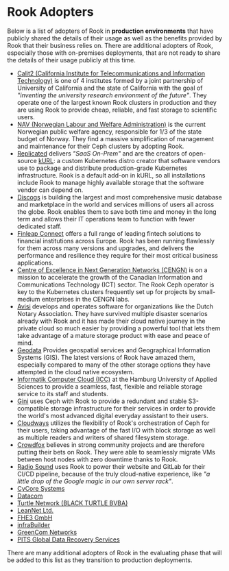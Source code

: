 # Rook Adopters

Below is a list of adopters of Rook in **production environments** that have publicly shared the
details of their usage as well as the benefits provided by Rook that their business relies on. There
are additional adopters of Rook, especially those with on-premises deployments, that are not ready
to share the details of their usage publicly at this time.

* [Calit2 (California Institute for Telecommunications and Information
  Technology)](http://www.calit2.net/) is one of 4 institutes formed by a joint partnership of
  University of California and the state of California with the goal of *"inventing the university
  research environment of the future"*.  They operate one of the largest known Rook clusters in
  production and they are using Rook to provide cheap, reliable, and fast storage to scientific
  users.
* [NAV (Norwegian Labour and Welfare Administration)](https://www.nav.no/) is the current Norwegian
  public welfare agency, responsible for 1/3 of the state budget of Norway. They find a massive
  simplification of management and maintenance for their Ceph clusters by adopting Rook.
* [Replicated](https://www.replicated.com/) delivers *"SaaS On-Prem"* and are the creators of
  open-source [kURL](https://kurl.sh/): a custom Kubernetes distro creator that software vendors use
  to package and distribute production-grade Kubernetes infrastructure. Rook is a default add-on in
  kURL, so all installations include Rook to manage highly available storage that the software
  vendor can depend on.
* [Discogs](https://www.discogs.com/) is building the largest and most comprehensive music database
  and marketplace in the world and services millions of users all across the globe. Rook enables
  them to save both time and money in the long term and allows their IT operations team to function
  with fewer dedicated staff.
* [Finleap Connect](https://connect.finleap.com/) offers a full range of leading fintech solutions
  to financial institutions across Europe. Rook has been running flawlessly for them across many
  versions and upgrades, and delivers the performance and resilience they require for their most
  critical business applications.
* [Centre of Excellence in Next Generation Networks (CENGN)](https://www.cengn.ca) is on a mission
  to accelerate the growth of the Canadian Information and Communications Technology (ICT) sector.
  The Rook Ceph operator is key to the Kubernetes clusters frequently set up for projects by
  small-medium enterprises in the CENGN labs.
* [Avisi](https://www.avisi.nl/) develops and operates software for organizations like the Dutch
  Notary Association. They have survived multiple disaster scenarios already with Rook and it has
  made their cloud native journey in the private cloud so much easier by providing a powerful tool
  that lets them take advantage of a mature storage product with ease and peace of mind.
* [Geodata](https://geodata.no/) Provides geospatial services and Geographical Information Systems
  (GIS).  The latest versions of Rook have amazed them, especially compared to many of the other
  storage options they have attempted in the cloud native ecosystem.
* [Informatik Computer Cloud (ICC)](https://icc.informatik.haw-hamburg.de/) at the Hamburg
  University of Applied Sciences to provide a seamless, fast, flexible and reliable storage service
  to its staff and students.
* [Gini](https://gini.net/en/) uses Ceph with Rook to provide a redundant and stable S3-compatible
  storage infrastructure for their services in order to provide the world's most advanced digital
  everyday assistant to their users.
* [Cloudways](https://www.cloudways.com/en/) utilizes the flexibility of Rook's orchestration of
  Ceph for their users, taking advantage of the fast I/O with block storage as well as multiple
  readers and writers of shared filesystem storage.
* [Crowdfox](https://www.crowdfox.com/crowdfox.html) believes in strong community projects and are
  therefore putting their bets on Rook.  They were able to seamlessly migrate VMs between host nodes
  with zero downtime thanks to Rook.
* [Radio Sound](https://radiosound.com/) uses Rook to power their website and GitLab for their CI/CD
  pipeline, because of the truly cloud-native experience, like *"a little drop of the Google magic
  in our own server rack"*.
* [CyCore Systems](https://www.cycoresys.com/)
* [Datacom](http://datacom.co.nz/Home.aspx)
* [Turtle Network (BLACK TURTLE BVBA)](https://www.turtlenetwork.eu/#home)
* [LeanNet Ltd.](https://leannet.eu/)
* [FHE3 GmbH](https://www.fhe3.com/)
* [infraBuilder](https://infrabuilder.com/)
* [GreenCom Networks](http://www.greencom-networks.com/en)
* [PITS Global Data Recovery Services](https://www.pitsdatarecovery.net/)

There are many additional adopters of Rook in the evaluating phase that will be added to this list
as they transition to production deployments.

